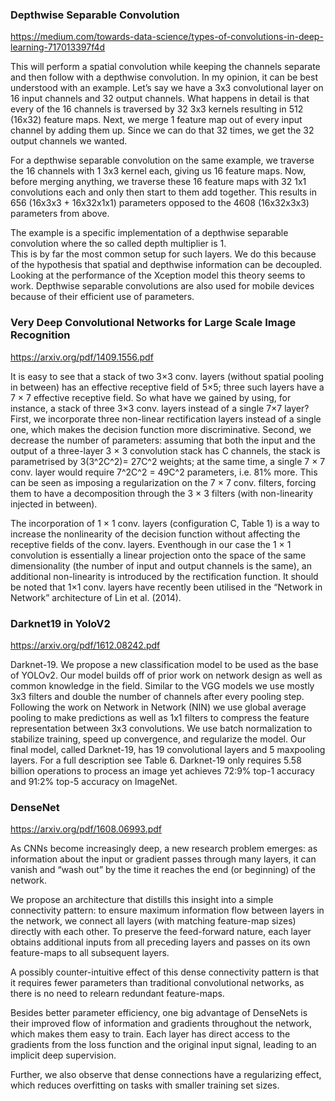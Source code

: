 ### Depthwise Separable Convolution

https://medium.com/towards-data-science/types-of-convolutions-in-deep-learning-717013397f4d

This will perform a spatial convolution while keeping the channels separate and then follow with a depthwise convolution.
In my opinion, it can be best understood with an example. Let’s say we have a 3x3 convolutional layer on 16 input channels
and 32 output channels. What happens in detail is that every of the 16 channels is traversed by 32 3x3 kernels resulting in 
512 (16x32) feature maps. Next, we merge 1 feature map out of every input channel by adding them up. Since we can do that 32 
times, we get the 32 output channels we wanted.


For a depthwise separable convolution on the same example, we traverse the 16 channels with 1 3x3 kernel each, giving us 16 
feature maps. Now, before merging anything, we traverse these 16 feature maps with 32 1x1 convolutions each and only then 
start to them add together. This results in 656 (16x3x3 + 16x32x1x1) parameters opposed to the 4608 (16x32x3x3) parameters
from above.


The example is a specific implementation of a depthwise separable convolution where the so called depth multiplier is 1.  
This is by far the most common setup for such layers. We do this because of the hypothesis that spatial and depthwise 
information can be decoupled. Looking at the performance of the Xception model this theory seems to work. Depthwise separable
convolutions are also used for mobile devices because of their efficient use of parameters. 

### Very Deep Convolutional Networks for Large Scale Image Recognition

https://arxiv.org/pdf/1409.1556.pdf

It is easy to see that a stack of two 3×3 conv. layers (without spatial pooling in between) has an effective receptive field of 5×5; three such layers have a 7 × 7 effective receptive field. So what have we gained by using, for instance, a stack of three 3×3 conv. layers instead of a single 7×7 layer? First, we incorporate three non-linear rectification layers instead of a single one, which makes the decision function more discriminative. Second, we decrease the number of parameters: assuming that both the input and the output of a three-layer 3 × 3 convolution stack has C channels, the stack is parametrised by 3(3^2C^2)= 27C^2 weights; at the same time, a single 7 × 7 conv. layer would require 7^2C^2 = 49C^2 parameters, i.e. 81% more. This can be seen as imposing a regularization on the 7 × 7 conv. filters, forcing them to have a decomposition through the 3 × 3 filters (with non-linearity injected in between). 


The incorporation of 1 × 1 conv. layers (configuration C, Table 1) is a way to increase the nonlinearity of the decision function without affecting the receptive fields of the conv. layers. Eventhough in our case the 1 × 1 convolution is essentially a linear projection onto the space of the same dimensionality (the number of input and output channels is the same), an additional non-linearity is introduced by the rectification function. It should be noted that 1×1 conv. layers have recently been utilised in the “Network in Network” architecture of Lin et al. (2014).

### Darknet19 in YoloV2

https://arxiv.org/pdf/1612.08242.pdf

Darknet-19. We propose a new classification model to be used as the base of YOLOv2. Our model builds off of prior work on network design as well as common knowledge in the field. Similar to the VGG models we use mostly 3x3 filters and double the number of channels after every pooling step. Following the work on Network in Network (NIN) we use global average pooling to make predictions
as well as 1x1 filters to compress the feature representation between 3x3 convolutions. We use batch normalization to stabilize training, speed up convergence, and regularize the model. Our final model, called Darknet-19, has 19 convolutional layers and 5 maxpooling layers. For a full description see Table 6. Darknet-19 only requires 5.58 billion operations to process an image yet achieves 72:9% top-1 accuracy and 91:2% top-5 accuracy on ImageNet.

### DenseNet

https://arxiv.org/pdf/1608.06993.pdf

As CNNs become increasingly deep, a new research problem emerges: as information about the input or gradient
passes through many layers, it can vanish and “wash out” by the time it reaches the end (or beginning) of the
network.

We propose an architecture that distills this insight into a simple connectivity pattern: to ensure maximum
information flow between layers in the network, we connect all layers (with matching feature-map sizes) directly
with each other. To preserve the feed-forward nature, each layer obtains additional inputs from all preceding layers
and passes on its own feature-maps to all subsequent layers.

A possibly counter-intuitive effect of this dense connectivity pattern is that it requires fewer parameters than traditional
convolutional networks, as there is no need to relearn redundant feature-maps. 

Besides better parameter efficiency, one big advantage of DenseNets is their improved flow of information and gradients throughout the network, which makes them easy to train. Each layer has direct access to the gradients from the loss function and the original input signal, leading to an implicit deep supervision.

Further, we also observe that dense connections have a regularizing effect, which reduces overfitting on tasks with smaller training set sizes.
